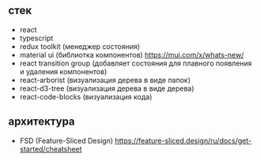 ## стек
- react
- typescript
- redux toolkit (менеджер состояния)
- material ui (библиоткa компонентов) https://mui.com/x/whats-new/
- react transition group (добавляет состояния для плавного появления и удаления компонентов)
- react-arborist (визуализация дерева в виде папок)
- react-d3-tree (визуализация дерева в виде дерева)
- react-code-blocks (визуализация кода)

## архитектура
- FSD (Feature-Sliced Design) https://feature-sliced.design/ru/docs/get-started/cheatsheet